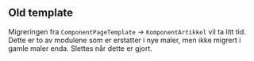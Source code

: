 ## Old template

Migreringen fra `ComponentPageTemplate` -> `KomponentArtikkel` vil ta litt tid. Dette er to av modulene som er erstatter i nye maler, men ikke migrert i gamle maler enda. Slettes når dette er gjort.
